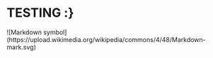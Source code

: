 <h1>TESTING :} </h1>
![Markdown symbol](https://upload.wikimedia.org/wikipedia/commons/4/48/Markdown-mark.svg)  
